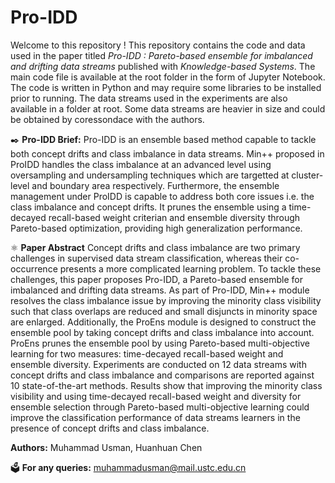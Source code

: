 # Pro-IDD
Welcome to this repository ! This repository contains the code and data used in the paper titled _Pro-IDD : Pareto-based ensemble for imbalanced and drifting data streams_ published with _Knowledge-based Systems_. The main code file is available at the root folder in the form of Jupyter Notebook. The code is written in Python and may require some libraries to be installed prior to running. The data streams used in the experiments are also available in a folder at root. Some data streams are heavier in size and could be obtained by coressondace with the authors.

✒️ __Pro-IDD Brief:__ Pro-IDD is an ensemble based method capable to tackle both concept drifts and class imbalance in data streams. Min++ proposed in ProIDD handles the class imbalance at an advanced level using oversampling and undersampling techniques which are targetted at cluster-level and boundary area respectively. Furthermore, the ensemble management under ProIDD is capable to address both core issues i.e. the class imbalance and concept drifts. It prunes the ensemble using a time-decayed recall-based weight criterian and ensemble diversity through Pareto-based optimization, providing high generalization performance.

⚛️ __Paper Abstract__ Concept drifts and class imbalance are two primary challenges in supervised data stream classification, whereas their  co-occurrence presents a more complicated learning problem. To tackle these challenges, this paper proposes Pro-IDD, a Pareto-based ensemble for imbalanced and drifting data streams. As part of Pro-IDD, Min++ module resolves the class imbalance issue by improving the minority class visibility such that class overlaps are reduced and small disjuncts in minority space are enlarged. Additionally, the ProEns module is designed to construct the ensemble pool by taking concept drifts and class imbalance into account. ProEns prunes the ensemble pool by using Pareto-based multi-objective learning for two measures: time-decayed recall-based weight and ensemble diversity. Experiments are conducted on 12 data streams with concept drifts and class imbalance and comparisons are reported against 10 state-of-the-art methods. Results show that improving the minority class visibility and using time-decayed recall-based weight and diversity for ensemble selection through Pareto-based multi-objective learning could improve the classification performance of data streams learners in the presence of concept drifts and class imbalance.

__Authors:__ Muhammad Usman, Huanhuan Chen

🗳️ __For any queries:__ muhammadusman@mail.ustc.edu.cn
